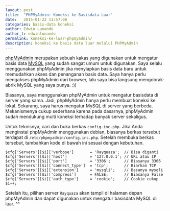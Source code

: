 ```yaml
---
layout: post
title:  "PHPMyAdmin: Koneksi ke Basisdata Luar"
date:   2015-01-22 11:57:08
categories: basis-data koneksi
author: Edwin Lunando
author_t: edwinlunando
permalink: koneksi-ke-luar-phpmyadmin/
description: koneksi ke basis data luar melalui PHPMyAdmin
---
```


[phpMyAdmin][0] merupakan sebuah kakas yang digunakan untuk mengatur basis data [MySQL][1] yang sudah sangat umum untuk digunakan. Saya selalu menggunakan phpMyAdmin jika menyiapkan basis data baru untuk memudahkan akses dan penanganan basis data. Saya hanya perlu mengakses phpMyAdmin dari browser, lalu saya bisa langsung mengobrak-abrik MySQL yang saya punya. :))

Biasanya, saya menggunakan phpMyAdmin untuk mengatur basisdata di server yang sama. Jadi, phpMyAdmin hanya perlu membuat koneksi ke lokal. Sekarang, saya harus mengatur MySQL di server yang berbeda. Mekanismenya cukup sederhana karena pada dasarnya, phpMyAdmin sudah mendukung multi koneksi terhadap banyak server sekaligus.

Untuk teknisnya, cari dan buka berkas `config.inc.php`. Jika Anda menginstal phpMyAdmin menggunakan debian, biasanya berkas tersebut terdapat di `/etc/phpmyadmin/config.inc.php`. Setelah membuka berkas tersebut, tambahkan kode di bawah ini sesuai dengan kebutuhan.

    $cfg['Servers'][$i]['verbose']       = 'Rayquaza';  // Bisa diganti
    $cfg['Servers'][$i]['host']          = '127.0.0.1'; // URL atau IP
    $cfg['Servers'][$i]['port']          = '3306';      // Biasanya 3306
    $cfg['Servers'][$i]['connect_type']  = 'tcp';       // Biarkan TCP
    $cfg['Servers'][$i]['extension']     = 'mysqli';    // Basanya mysqli
    $cfg['Servers'][$i]['compress']      = FALSE;       // Biasanya False
    $cfg['Servers'][$i]['auth_type']     = 'cookie';    // Cookie cukup
    $i++;

Setelah itu, pilihan server `Rayquaza` akan tampil di halaman depan phpMyAdmin dan dapat digunakan untuk mengatur basisdata MySQL di luar. ^^

[0]:    http://www.phpmyadmin.net/home_page/index.php
[1]:    http://www.mysql.com/
